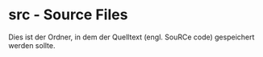 # src - Source Files

Dies ist der Ordner, in dem der Quelltext (engl. SouRCe code) gespeichert werden sollte.
